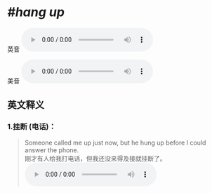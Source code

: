 # ***\#hang up*** 
英音
<audio src="./media/hang up1.aac" controls="controls"></audio>

美音
<audio src="./media/hang up2.aac" controls="controls"></audio>



  

英文释义
---
### 1.**挂断 (电话)：**  

 > Someone called me up just now, but he hung up before I could answer the phone.  
 > 刚才有人给我打电话，但我还没来得及接就挂断了。    
<audio src="./media/hang-517-4_AAC.aac" controls="controls"></audio>


